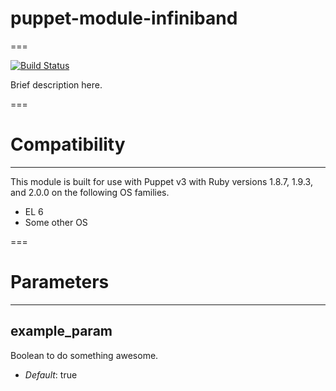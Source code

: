 # puppet-module-infiniband
===

[![Build Status](https://travis-ci.org/xerireu/puppet-module-infiniband.png?branch=master)](https://travis-ci.org/xerireu/puppet-module-infiniband)

Brief description here.

===

# Compatibility
---------------
This module is built for use with Puppet v3 with Ruby versions 1.8.7, 1.9.3, and 2.0.0 on the following OS families.

* EL 6
* Some other OS

===

# Parameters
------------

example_param
-------------
Boolean to do something awesome.

- *Default*: true
